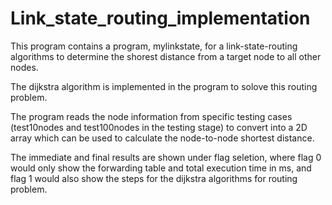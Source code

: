 # Link_state_routing_implementation
This program contains a program, mylinkstate, for a
link-state-routing algorithms to determine the shorest
distance from a target node to all other nodes.  

The dijkstra algorithm is implemented in the program to solove 
this routing problem.  

The program reads the node information from specific testing cases (test10nodes and test100nodes
in the testing stage) to convert into a 2D array which can
be used to calculate the node-to-node shortest distance.

The immediate and final results are shown under flag seletion,
where flag 0 would only show the forwarding table and total 
execution time in ms, and flag 1 would also show the steps
for the dijkstra algorithms for routing problem.
